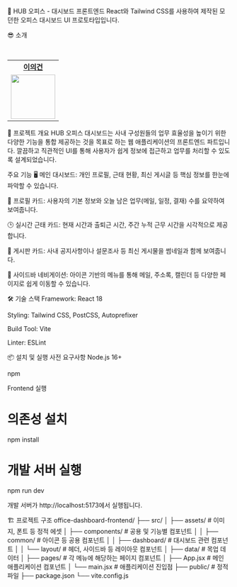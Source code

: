 🏢 HUB 오피스 - 대시보드 프론트엔드
React와 Tailwind CSS를 사용하여 제작된 모던한 오피스 대시보드 UI 프로토타입입니다.

😎 소개
<table>
  <tr>
    <td align="center"><b><a href="https://github.com/leeeeegun">이의건</a></b></td>
  </tr>
  <tr>
    <td align="center"><a href="https://github.com/leeeeegun"><img src="https://www.google.com/search?q=https://avatars.githubusercontent.com/u/80462203%3Fv%3D4" width="100px" /></a></td>
  </tr>
</table>

🚀 프로젝트 개요
HUB 오피스 대시보드는 사내 구성원들의 업무 효율성을 높이기 위한 다양한 기능을 통합 제공하는 것을 목표로 하는 웹 애플리케이션의 프론트엔드 파트입니다. 깔끔하고 직관적인 UI를 통해 사용자가 쉽게 정보에 접근하고 업무를 처리할 수 있도록 설계되었습니다.

주요 기능
🖥️ 메인 대시보드: 개인 프로필, 근태 현황, 최신 게시글 등 핵심 정보를 한눈에 파악할 수 있습니다.

👤 프로필 카드: 사용자의 기본 정보와 오늘 남은 업무(메일, 일정, 결재) 수를 요약하여 보여줍니다.

🕒 실시간 근태 카드: 현재 시간과 출퇴근 시간, 주간 누적 근무 시간을 시각적으로 제공합니다.

📰 게시판 카드: 사내 공지사항이나 설문조사 등 최신 게시물을 썸네일과 함께 보여줍니다.

🧭 사이드바 네비게이션: 아이콘 기반의 메뉴를 통해 메일, 주소록, 캘린더 등 다양한 페이지로 쉽게 이동할 수 있습니다.


🛠️ 기술 스택
Framework: React 18

Styling: Tailwind CSS, PostCSS, Autoprefixer

Build Tool: Vite

Linter: ESLint

📦 설치 및 실행
사전 요구사항
Node.js 16+

npm

Frontend 실행
# 의존성 설치
npm install

# 개발 서버 실행
npm run dev

개발 서버가 http://localhost:5173에서 실행됩니다.

🏗️ 프로젝트 구조
office-dashboard-frontend/
├── src/
│   ├── assets/           # 이미지, 폰트 등 정적 에셋
│   ├── components/       # 공용 및 기능별 컴포넌트
│   │   ├── common/       # 아이콘 등 공용 컴포넌트
│   │   ├── dashboard/    # 대시보드 관련 컴포넌트
│   │   └── layout/       # 헤더, 사이드바 등 레이아웃 컴포넌트
│   ├── data/             # 목업 데이터
│   ├── pages/            # 각 메뉴에 해당하는 페이지 컴포넌트
│   ├── App.jsx           # 메인 애플리케이션 컴포넌트
│   └── main.jsx          # 애플리케이션 진입점
├── public/               # 정적 파일
├── package.json
└── vite.config.js
